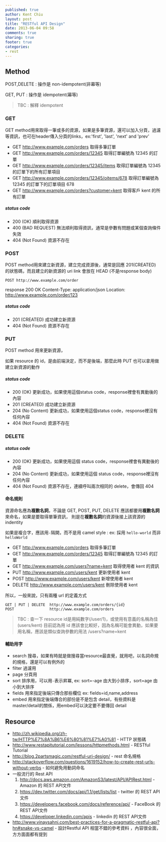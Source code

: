 ```yaml
---
published: true
author: Kent Chiu
layout: post
title: "RESTful API Design"
date: 2013-06-04 09:58
comments: true
sharing: true
footer: true
categories: 
- rest 
---
```



## Method


POST,DELETE : 操作是 non-idempotent(非幕等)

GET, PUT  : 操作是 idempotent(幕等)

> TBC : 解釋 idempotent

### GET

GET method用來取得一筆或多的資源，如果是多筆資源，還可以加入分頁，過濾等資訊，也可在header傳入分頁的links，ex:'first', 'last', 'next' and 'prev'

* 	GET 	http://www.example.com/orders			  				取得多筆訂單
* 	GET 	http://www.example.com/orders/12345       				取得訂單編號為 12345 的訂單
* 	GET 	http://www.example.com/orders/12345/items      			取得訂單編號為 12345 的訂單下的所有訂單項目
* 	GET 	http://www.example.com/orders/12345/oitems/678      	取得訂單編號為 12345 的訂單下的訂單項目 678
* 	GET 	http://www.example.com/orders?customer=kent    			取得客戶 kent 的所有訂單

##### status code

*	200 (OK) 			順利取得資源
*	400 (BAD REQUEST) 	無法順利取得資訊，通常是參數有問題或某個查詢條件失效
*	404 (Not Found) 	資源不存在


### POST

POST method用來建立新資源，建立完成資源後，通常是回應 201(CREATED) 的狀態碼，而且建立的新資源的 uri link 會放在 HEAD (不是response body)


	POST http://www.example.com/order


response
	200 OK
	Content-Type: application/json
	Location: http://www.example.com/order/123	


##### status code

*	201 (CREATED) 		成功建立新資源
*	404 (Not Found) 	資源不存在


### PUT
POST method 用來更新資源，

如果 resource 的 id，是由前端決定，而不是後端，那麼此時 PUT 也可以拿用做建立新資源的動作

##### status code

*   200 (OK) 			更新成功，如果使用這個status code，response裡會有異動後的內容
*	201 (CREATED) 		成功建立新資源
* 	204 (No Content)    更新成功，如果使用這個status code，response裡沒有任何內容
*	404 (Not Found) 	資源不存在



### DELETE





##### status code

*   200 (OK) 			更新成功，如果使用這個 status code，response裡會有異動後的內容
* 	204 (No Content)    更新成功，如果使用這個 status code，response裡沒有任何內容
*	404 (Not Found) 	資源不存在，連續呼叫兩次相同的 delete，會傳回 404


#### 命名規則

資源命名應為**複數名詞**，不論是 GET, POST, PUT, DELETE 應該都要用**複數名詞**來命名，如果是要取得單筆資訊，
則是在**複數名詞**的資源後接上該資源的indentity

如果是複合字，應該用`-`隔開，而不是用 camel style : ex: 採用 `hello-world` 而非 `helloWorld`


* 	GET 	http://www.example.com/orders			  取得多筆訂單
* 	GET 	http://www.example.com/orders/12345       取得訂單編號為 12345 的訂單
* 	GET 	http://www.example.com/users?name=kent    取得使用者 kent 的資訊
*  	PUT 	http://www.example.com/users/kent         更新使用者 kent
*   POST 	http://www.example.com/users/kent         新增使用者 kent
*   DELETE	http://www.example.com/users/kent         刪除使用者 kent

所以，一般來說，只有兩種 url 的定義方式

	GET | PUT | DELETE 	http://www.example.com/orders/{id}
	POST 				http://www.example.com/orders

> TBC : 查一下 resource id是用純數字(/user/1)，或使用有意義的名稱為佳(users/kent)
> 目前認為用 id 應該會比較好，因為名稱可能會異動，如果要用名稱，應該是類似查詢參數的用法 /users?name=kent

#### 輔助用字
- search 搜尋，如果有時就是做搜尋當resource最直覺，就用吧，以名詞命規的規格，還是可以有例外的
- filter 過濾用
- page   分頁用
- sort   排序用，可以用`-`表示昇冪, ex: sort=-age 由大到小排序，sort=age 由小到大排序
- fields 用來指定後端只傳合那些欄位  ex: fields=id,name,address
- embed  用來指定後端傳合的部份是不是包含 detail，有些資料是master/detail的關係，用embed可以決定要不要傳回 detail

## Resource

- 	<http://zh.wikipedia.org/zh-tw/HTTP%E7%8A%B6%E6%80%81%E7%A0%81> - HTTP 狀態碼
-	<http://www.restapitutorial.com/lessons/httpmethods.html>  - RESTful Tutorial
-	<http://blog.2partsmagic.com/restful-uri-design/> - rest 命名規格
-	<http://stackoverflow.com/questions/1619152/how-to-create-rest-urls-without-verbs> - 如何避免用動詞命名
- 	一般流行的 Rest API
	1.   <http://docs.aws.amazon.com/AmazonS3/latest/API/APIRest.html> - Amazon 的 REST API文件
	2.   <https://dev.twitter.com/docs/api/1.1/get/lists/list> - twitter 的 REST API文件
	3.   <https://developers.facebook.com/docs/reference/api/> - FaceBook 的 REST API文件
	4.   <https://developer.linkedin.com/apis> - linkedin 的 REST API文件
- 	<http://www.vinaysahni.com/best-practices-for-a-pragmatic-restful-api?hn#snake-vs-camel> - 設計Restful API 相當不錯的參考資料	，內容很全面，方方面面都有提到